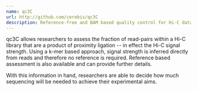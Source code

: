 ```yaml
---
name: qc3C
url: http://github.com/cerebis/qc3C
description: Reference-free and BAM based quality control for Hi-C data
---
```


qc3C allows researchers to assess the fraction of read-pairs within a Hi-C library that are a product
of proximity ligation -- in effect the Hi-C signal strength. Using a k-mer based approach, signal strength
is inferred directly from reads and therefore no reference is required. Reference based assessment is also
available and can provide further details.

With this information in hand, researchers are able to decide how much sequencing will be needed to achieve
their experimental aims.
